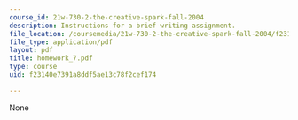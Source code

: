 ```yaml
---
course_id: 21w-730-2-the-creative-spark-fall-2004
description: Instructions for a brief writing assignment.
file_location: /coursemedia/21w-730-2-the-creative-spark-fall-2004/f23140e7391a8ddf5ae13c78f2cef174_homework_7.pdf
file_type: application/pdf
layout: pdf
title: homework_7.pdf
type: course
uid: f23140e7391a8ddf5ae13c78f2cef174

---
```

None